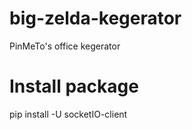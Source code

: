 # big-zelda-kegerator
PinMeTo's office kegerator



# Install package
pip install -U socketIO-client
